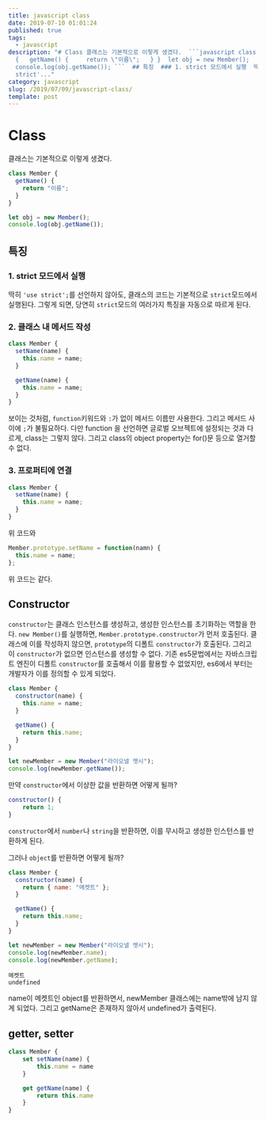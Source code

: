 ```yaml
---
title: javascript class
date: 2019-07-10 01:01:24
published: true
tags:
  - javascript
description: "# Class 클래스는 기본적으로 이렇게 생겼다.  ```javascript class Member
  {   getName() {     return \"이름\";   } }  let obj = new Member();
  console.log(obj.getName()); ```  ## 특징  ### 1. strict 모드에서 실행  딱히 `'use
  strict'..."
category: javascript
slug: /2019/07/09/javascript-class/
template: post
---
```

# Class

클래스는 기본적으로 이렇게 생겼다.

```javascript
class Member {
  getName() {
    return "이름";
  }
}

let obj = new Member();
console.log(obj.getName());
```

## 특징

### 1. strict 모드에서 실행

딱히 `'use strict';`를 선언하지 않아도, 클래스의 코드는 기본적으로 `strict`모드에서 실행된다. 그렇게 되면, 당연히 `strict`모드의 여러가지 특징을 자동으로 따르게 된다.

### 2. 클래스 내 메서드 작성

```javascript
class Member {
  setName(name) {
    this.name = name;
  }

  getName(name) {
    this.name = name;
  }
}
```

보이는 것처럼, `function`키워드와 `:`가 없이 메서드 이름만 사용한다. 그리고 메서드 사이에 `;`가 불필요하다. 다만 function 을 선언하면 글로벌 오브젝트에 설정되는 것과 다르게, class는 그렇지 않다. 그리고 class의 object property는 for()문 등으로 열거할 수 없다.

### 3. 프로퍼티에 연결

```javascript
class Member {
  setName(name) {
    this.name = name;
  }
}
```

위 코드와

```javascript
Member.prototype.setName = function(namn) {
  this.name = name;
};
```

위 코드는 같다.

## Constructor

`constructor`는 클래스 인스턴스를 생성하고, 생성한 인스턴스를 초기화하는 역할을 한다. `new Member()`를 실행하면, `Member.prototype.constructor`가 먼저 호출된다. 클래스에 이를 작성하지 않으면, `prototype`의 디폴트 `constructor`가 호출된다. 그리고 이 `constructor`가 없으면 인스턴스를 생성할 수 없다. 기존 es5문법에서는 자바스크립트 엔진이 디폴트 `constructor`를 호출해서 이를 활용할 수 없었지만, es6에서 부터는 개발자가 이를 정의할 수 있게 되었다.

```javascript
class Member {
  constructor(name) {
    this.name = name;
  }

  getName() {
    return this.name;
  }
}

let newMember = new Member("라이오넬 멧시");
console.log(newMember.getName());
```

만약 `constructor`에서 이상한 값을 반환하면 어떻게 될까?

```javascript
constructor() {
    return 1;
}
```

`constructor`에서 `number`나 `string`을 반환하면, 이를 무시하고 생성한 인스턴스를 반환하게 된다.

그러나 `object`를 반환하면 어떻게 될까?

```javascript
class Member {
  constructor(name) {
    return { name: "메켓트" };
  }

  getName() {
    return this.name;
  }
}

let newMember = new Member("라이오넬 멧시");
console.log(newMember.name);
console.log(newMember.getName);
```

```
메켓트
undefined
```

name이 메켓트인 object를 반환하면서, newMember 클래스에는 name밖에 남지 않게 되었다. 그리고 getName은 존재하지 않아서 undefined가 출력된다.

## getter, setter

```javascript
class Member {
    set setName(name) {
        this.name = name
    }

    get getName(name) {
        return this.name
    }
}
```
